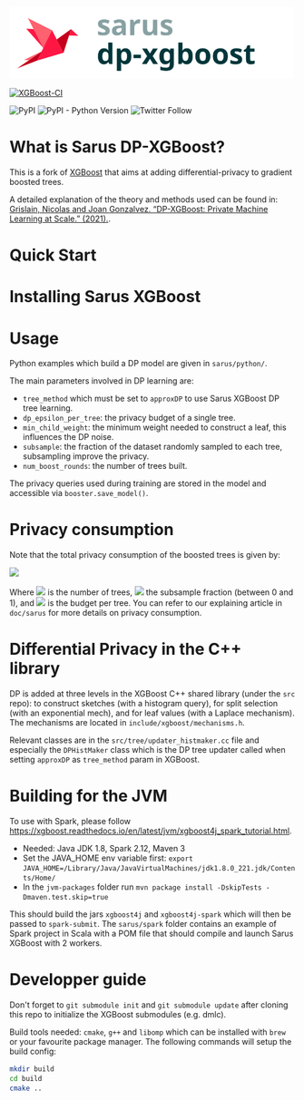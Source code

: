 <img src=logo-dp-xgboost.svg width=500/> 

[![XGBoost-CI](https://github.com/sarus-tech/dp-xgboost/workflows/XGBoost-CI/badge.svg?branch=master)](https://github.com/sarus-tech/dp-xgboost/actions)
<!-- [![Documentation Status](https://readthedocs.org/projects/xgboost/badge/?version=latest)](https://xgboost.readthedocs.org) -->
![PyPI](https://img.shields.io/pypi/v/dp-xgboost)
![PyPI - Python Version](https://img.shields.io/pypi/pyversions/dp-xgboost)
![Twitter Follow](https://img.shields.io/twitter/follow/Sarus_tech?style=social)

# What is Sarus DP-XGBoost?

This is a fork of [XGBoost](https://github.com/dmlc/xgboost/tree/master/) that aims at adding differential-privacy to gradient boosted trees.

A detailed explanation of the theory and methods used can be found in:
[Grislain, Nicolas and Joan Gonzalvez. “DP-XGBoost: Private Machine Learning at Scale.” (2021).](https://arxiv.org/abs/2110.12770).

# Quick Start



# Installing Sarus XGBoost


# Usage

Python examples which build a DP model are given in `sarus/python/`. 

The main parameters involved in DP learning are: 
- `tree_method` which must be set to `approxDP` to use Sarus XGBoost DP tree learning. 
- `dp_epsilon_per_tree`: the privacy budget of a single tree.
- `min_child_weight`: the minimum weight needed to construct a leaf, this influences the DP noise.
- `subsample`: the fraction of the dataset randomly sampled to each tree, subsampling improve the privacy.
- `num_boost_rounds`: the number of trees built. 

The privacy queries used during training are stored in the model and accessible via 
`booster.save_model()`. 

# Privacy consumption 

Note that the total privacy consumption of the boosted trees is given by:

<img src="https://render.githubusercontent.com/render/math?math=n \log{ \left( 1 %2B \gamma(e^{\epsilon} - 1) \right) }">

<!-- $ n \log{ \left( 1 + \gamma(e^{\epsilon} - 1) \right) } $ -->

Where <img src="https://render.githubusercontent.com/render/math?math=n"> is the number of trees, <img src="https://render.githubusercontent.com/render/math?math=\gamma"> the subsample fraction (between 0 and 1), and <img src="https://render.githubusercontent.com/render/math?math=\epsilon"> 
is the budget per tree. You can refer to our explaining article in `doc/sarus` for more details on privacy consumption. 

# Differential Privacy in the C++ library

DP is added at three levels in the XGBoost C++ shared library (under the `src` repo): to construct sketches (with a histogram query), for split selection (with an exponential mech), and for leaf values (with a Laplace mechanism). The mechanisms are located in
`include/xgboost/mechanisms.h`. 

Relevant classes are in the `src/tree/updater_histmaker.cc` file and especially the `DPHistMaker` class which is the DP tree updater called when setting `approxDP` as `tree_method` param in XGBoost. 

# Building for the JVM 

To use with Spark, please follow https://xgboost.readthedocs.io/en/latest/jvm/xgboost4j_spark_tutorial.html. 

- Needed: Java JDK 1.8, Spark 2.12, Maven 3
- Set the JAVA_HOME env variable first:
`export JAVA_HOME=/Library/Java/JavaVirtualMachines/jdk1.8.0_221.jdk/Contents/Home/` 
- In the `jvm-packages` folder run `mvn package install -DskipTests -Dmaven.test.skip=true`

This should build the jars `xgboost4j` and `xgboost4j-spark` which will then be passed to
`spark-submit`. The `sarus/spark` folder contains an example of Spark project in Scala with a POM file that should compile and launch Sarus XGBoost with 2 workers.

# Developper guide

Don't forget to `git submodule init` and `git submodule update` after cloning this repo to initialize the XGBoost submodules (e.g. dmlc). 

Build tools needed: `cmake`, `g++` and `libomp` which can be installed with `brew` or your favourite package manager. The following commands will setup the build config:

```bash
mkdir build
cd build
cmake ..
```
